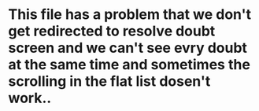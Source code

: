 # This file has a problem that we don't get redirected to resolve doubt screen and we can't see evry doubt at the same time and sometimes the scrolling in the flat list dosen't work..
